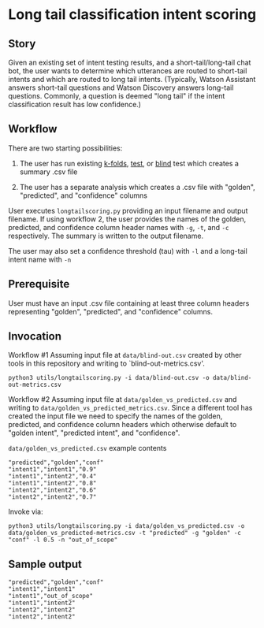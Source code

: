 # Long tail classification intent scoring

## Story
Given an existing set of intent testing results, and a short-tail/long-tail chat bot, the user wants to determine which utterances are routed to short-tail intents and which are routed to long tail intents.  (Typically, Watson Assistant answers short-tail questions and Watson Discovery answers long-tail questions.  Commonly, a question is deemed "long tail" if the intent classification result has low confidence.)

## Workflow
There are two starting possibilities:

1) The user has run existing [k-folds](kfold.md), [test](standard-test.md), or [blind](blind.md) test which creates a summary .csv file

2) The user has a separate analysis which creates a .csv file with "golden", "predicted", and "confidence" columns

User executes `longtailscoring.py` providing an input filename and output filename.  If using workflow 2, the user provides the names of the golden, predicted, and confidence column header names with `-g`, `-t`, and `-c` respectively.
The summary is written to the output filename.

The user may also set a confidence threshold (tau) with `-l` and a long-tail intent name with `-n`

## Prerequisite
User must have an input .csv file containing at least three column headers representing "golden", "predicted", and "confidence" columns.

## Invocation
Workflow #1
Assuming input file at `data/blind-out.csv` created by other tools in this repository and writing to `blind-out-metrics.csv'.

```
python3 utils/longtailscoring.py -i data/blind-out.csv -o data/blind-out-metrics.csv
```

Workflow #2
Assuming input file at `data/golden_vs_predicted.csv` and writing to `data/golden_vs_predicted_metrics.csv`.  Since a different tool has created the input file we need to specify the names of the golden, predicted, and confidence column headers which otherwise default to "golden intent", "predicted intent", and "confidence".


`data/golden_vs_predicted.csv` example contents

```
"predicted","golden","conf"
"intent1","intent1","0.9"
"intent1","intent2","0.4"
"intent1","intent2","0.8"
"intent2","intent2","0.6"
"intent2","intent2","0.7"
```

Invoke via:
```
python3 utils/longtailscoring.py -i data/golden_vs_predicted.csv -o data/golden_vs_predicted-metrics.csv -t "predicted" -g "golden" -c "conf" -l 0.5 -n "out_of_scope"
```

## Sample output
```
"predicted","golden","conf"
"intent1","intent1"
"intent1","out_of_scope"
"intent1","intent2"
"intent2","intent2"
"intent2","intent2"
```
